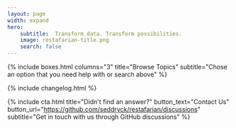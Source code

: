 ```yaml
---
layout: page
width: expand
hero:
    subtitle:  Transform data. Transform possibilities.
    image: restafarian-title.png
    search: false
---
```


{% include boxes.html columns="3" title="Browse Topics" subtitle="Chose an option that you need help with or search above" %}

{% include changelog.html %}

{% include cta.html title="Didn't find an answer?" button_text="Contact Us" button_url="https://github.com/seddryck/restafarian/discussions" subtitle="Get in touch with us through GitHub discussions" %}
